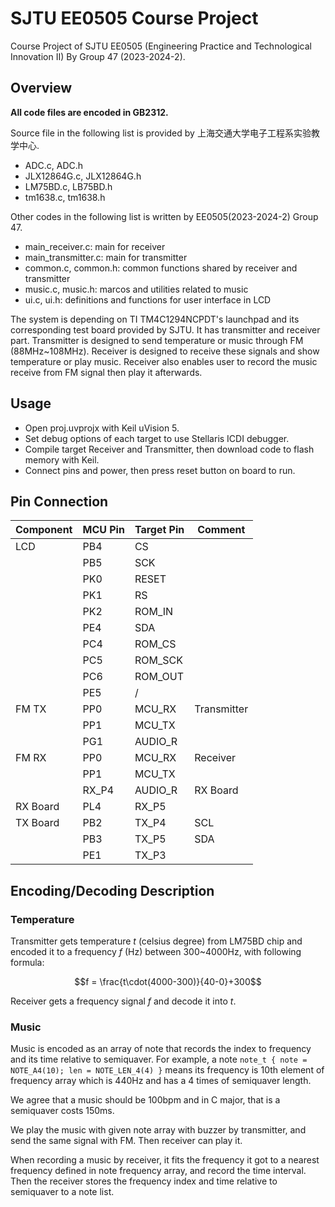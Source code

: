# SJTU EE0505 Course Project

Course Project of SJTU EE0505 (Engineering Practice and Technological Innovation II) By Group 47 (2023-2024-2).

## Overview

**All code files are encoded in GB2312.**

Source file in the following list is provided by 上海交通大学电子工程系实验教学中心.
- ADC.c, ADC.h
- JLX12864G.c, JLX12864G.h
- LM75BD.c, LB75BD.h
- tm1638.c, tm1638.h

Other codes in the following list is written by EE0505(2023-2024-2) Group 47.
- main_receiver.c: main for receiver
- main_transmitter.c: main for transmitter
- common.c, common.h: common functions shared by receiver and transmitter
- music.c, music.h: marcos and utilities related to music
- ui.c, ui.h: definitions and functions for user interface in LCD

The system is depending on TI TM4C1294NCPDT's launchpad and its corresponding test board provided by SJTU. It has transmitter and receiver part. Transmitter is designed to send temperature or music through FM (88MHz~108MHz). Receiver is designed to receive these signals and show temperature or play music. Receiver also enables user to record the music receive from FM signal then play it afterwards.

## Usage

- Open proj.uvprojx with Keil uVision 5.
- Set debug options of each target to use Stellaris ICDI debugger.
- Compile target Receiver and Transmitter, then download code to flash memory with Keil.
- Connect pins and power, then press reset button on board to run.

## Pin Connection

|Component|MCU Pin|Target Pin|Comment|
|---|---|---|---|
|LCD|PB4|CS||
||PB5|SCK||
||PK0|RESET||
||PK1|RS||
||PK2|ROM_IN||
||PE4|SDA||
||PC4|ROM_CS||
||PC5|ROM_SCK||
||PC6|ROM_OUT||
||PE5|/||
|FM TX|PP0|MCU_RX|Transmitter|
||PP1|MCU_TX||
||PG1|AUDIO_R||
|FM RX|PP0|MCU_RX|Receiver|
||PP1|MCU_TX||
||RX_P4|AUDIO_R|RX Board|
|RX Board|PL4|RX_P5||
|TX Board|PB2|TX_P4|SCL|
||PB3|TX_P5|SDA|
||PE1|TX_P3||

## Encoding/Decoding Description

### Temperature

Transmitter gets temperature $t$ (celsius degree) from LM75BD chip and encoded it to a frequency $f$ (Hz) between 300~4000Hz, with following formula:

$$f = \frac{t\cdot(4000-300)}{40-0}+300$$

Receiver gets a frequency signal $f$ and decode it into $t$.

### Music

Music is encoded as an array of note that records the index to frequency and its time relative to semiquaver. For example, a note `note_t { note = NOTE_A4(10); len = NOTE_LEN_4(4) }` means its frequency is 10th element of frequency array which is 440Hz and has a 4 times of semiquaver length.

We agree that a music should be 100bpm and in C major, that is a semiquaver costs 150ms.

We play the music with given note array with buzzer by transmitter, and send the same signal with FM. Then receiver can play it.

When recording a music by receiver, it fits the frequency it got to a nearest frequency defined in note frequency array, and record the time interval. Then the receiver stores the frequency index and time relative to semiquaver to a note list.
